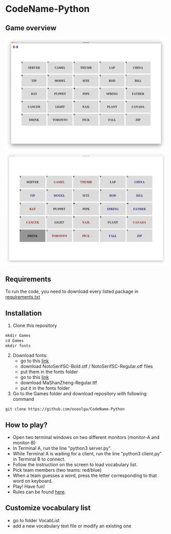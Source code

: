 # CodeName-Python

## Game overview
![demo-1](img/demo_screenA.png)
![demo-2](img/demo_screenB.png)

## Requirements

To run the code, you need to download every listed package in [requirements.txt](requirements.txt)

## Installation

1. Clone this repository

```shell
mkdir Games
cd Games
mkdir fonts
```
2. Download fonts: 
	- go to this [link](https://fonts.google.com/specimen/Noto+Serif+SC)
	- download NotoSerifSC-Bold.otf / NotoSerifSC-Regular.otf files
	- put them in the fonts folder
	- go to this [link](https://fonts.google.com/specimen/Ma+Shan+Zheng)
	- download MaShanZheng-Regular.ttf
	- put it in the fonts folder
3. Go to the Games folder and download repository with following command
```shell
git clone https://github.com/oooolga/CodeName-Python
```

## How to play?

- Open two terminal windows on two different monitors (monitor-A and monitor-B)
- In Terminal A, run the line "python3 server.py".
- While Terminal A is waiting for a client, run the line "python3 client.py" in Terminal B to connect.
- Follow the instruction on the screen to load vocabulary list.
- Pick team members (two teams: red/blue)
- When a team guesses a word, press the letter corresponding to that word on keyboard.
- Play! Have fun!
- Rules can be found [here](https://czechgames.com/files/rules/codenames-rules-en.pdf).

## Customize vocabulary list
- go to folder VocabList
- add a new vocabulary text file or modify an existing one